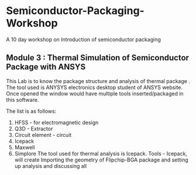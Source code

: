 # Semiconductor-Packaging-Workshop
A 10 day workshop on Introduction of semiconductor packaging
## Module 3 : Thermal Simulation of Semiconductor Package with ANSYS
This Lab is to know the package structure and analysis of thermal package .
The tool used is ANYSYS electronics desktop student of ANSYS website. 
Once opened the window would have multiple tools inserted/packaged in this software.

The list is as follows:
1. HFSS - for electromagnetic design
2. Q3D - Extractor
3. Circuit element - circuit
4. Icepack
5. Maxwell
6. Simplore
The tool used for thermal analysis is Icepack.
Tools - Icepack, will create 
Importing the geometry of Flipchip-BGA package and setting up analysis and discussing all 
  
